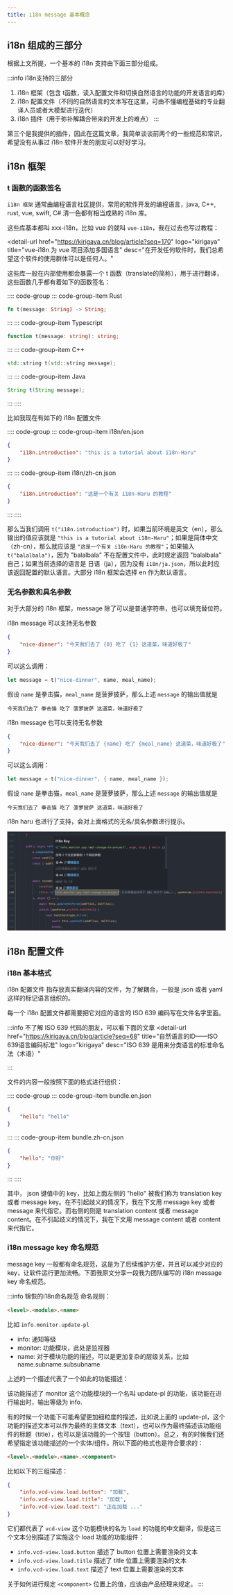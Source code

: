 ```yaml
---
title: i18n message 基本概念
---
```


## i18n 组成的三部分

根据上文所提，一个基本的 i18n 支持由下面三部分组成。

:::info i18n支持的三部分
1. i18n 框架（包含 t函数，读入配置文件和切换自然语言的功能的开发语言的库）
2. i18n 配置文件（不同的自然语言的文本写在这里，可由不懂编程基础的专业翻译人员或者大模型进行迭代）
3. i18n 插件（用于弥补解耦合带来的开发上的难点）
:::

第三个是我提供的插件，因此在这篇文章，我简单谈谈前两个的一些规范和常识，希望没有从事过 i18n 软件开发的朋友可以好好学习。

## i18n 框架

### t 函数的函数签名

`i18n 框架` 通常由编程语言社区提供，常用的软件开发的编程语言，java, C++, rust, vue, swift, C# 清一色都有相当成熟的 i18n 库。

这些库基本都叫 xxx-i18n，比如 vue 的就叫 `vue-i18n`，我在过去也写过教程：

<detail-url
    href="https://kirigaya.cn/blog/article?seq=170"
    logo="kirigaya"
    title="vue-i18n 为 vue 项目添加多国语言"
    desc="在开发任何软件时，我们总希望这个软件的使用群体可以是任何人。"
></detail-url>

这些库一般在内部使用都会暴露一个 t 函数（translate的简称），用于进行翻译，这些函数几乎都有着如下的函数签名：

:::: code-group
::: code-group-item Rust
```rust
fn t(message: String) -> String;
```
:::
::: code-group-item Typescript
```typescript
function t(message: string): string;
```
:::
::: code-group-item C++
```cpp
std::string t(std::string message);
```
:::
::: code-group-item Java
```java
String t(String message);
```
:::
::::

比如我现在有如下的 i18n 配置文件

:::: code-group
::: code-group-item i18n/en.json
```json
{
    "i18n.introduction": "this is a tutorial about i18n-Haru"
}
```
:::
::: code-group-item i18n/zh-cn.json
```json
{
    "i18n.introduction": "这是一个有关 i18n-Haru 的教程"
}
```
:::
::::

那么当我们调用 `t("i18n.introduction")` 时，如果当前环境是英文（en），那么输出的值应该就是 `"this is a tutorial about i18n-Haru"`；如果是简体中文（zh-cn），那么就应该是 `"这是一个有关 i18n-Haru 的教程"`；如果输入 `t("balalbala")`，因为 "balalbala" 不在配置文件中，此时规定返回 "balalbala" 自己；如果当前选择的语言是 日语（ja），因为没有 `i18n/ja.json`，所以此时应该返回配置的默认语言。大部分 i18n 框架会选择 en 作为默认语言。

### 无名参数和具名参数

对于大部分的 i18n 框架，message 除了可以是普通字符串，也可以填充替位符。

i18n message 可以支持无名参数

```json
{
    "nice-dinner": "今天我们去了 {0} 吃了 {1} 这道菜，味道好极了"
}
```

可以这么调用：

```rust
let message = t("nice-dinner", name, meal_name);
```

假设 `name` 是拳击猫，`meal_name` 是菠萝披萨，那么上述 `message` 的输出值就是

```
今天我们去了 拳击猫 吃了 菠萝披萨 这道菜，味道好极了
```

i18n message 也可以支持无名参数

```json
{
    "nice-dinner": "今天我们去了 {name} 吃了 {meal_name} 这道菜，味道好极了"
}
```

可以这么调用：

```rust
let message = t("nice-dinner", { name, meal_name });
```

假设 `name` 是拳击猫，`meal_name` 是菠萝披萨，那么上述 `message` 的输出值就是

```
今天我们去了 拳击猫 吃了 菠萝披萨 这道菜，味道好极了
```

i18n haru 也进行了支持，会对上面格式的无名/具名参数进行提示。

![alt text](./images/name-param.png)

## i18n 配置文件

### i18n 基本格式

i18n 配置文件 指存放真实翻译内容的文件，为了解耦合，一般是 json 或者 yaml 这样的标记语言组织的。

每一个 i18n 配置文件都需要把它对应的语言的 ISO 639 编码写在文件名字里面。

:::info
不了解 ISO 639 代码的朋友，可以看下面的文章
<detail-url
    href="https://kirigaya.cn/blog/article?seq=68"
    title="自然语言的ID——ISO 639语言编码标准"
    logo="kirigaya"
    desc="ISO 639 是用来分类语言的标准命名法（术语）"
></detail-url>
:::

文件的内容一般按照下面的格式进行组织：

:::: code-group
::: code-group-item bundle.en.json
```json
{
    "hello": "hello"
}
```
:::
::: code-group-item bundle.zh-cn.json
```json
{
    "hello": "你好"
}
```
:::
::::

其中， json 键值中的 key，比如上面左侧的 "hello" 被我们称为 translation key 或者 message key。在不引起歧义的情况下，我在下文用 message key 或者 message 来代指它。而右侧的则是 translation content 或者 message content。在不引起歧义的情况下，我在下文用 message content 或者 content 来代指它。


### i18n message key 命名规范

message key 一般都有命名规范，这是为了后续维护方便，并且可以减少对应的 key，让软件运行更加流畅。下面我原文分享一段我为团队编写的 i18n message key 命名规范。

:::info 锦恢的i18n命名规范
命名规则：

```html
<level>.<module>.<name>
```

比如 `info.monitor.update-pl`

- info: 通知等级
- monitor: 功能模块，此处是监视器
- name: 对于模块功能的描述，可以是更加复杂的层级关系，比如 name.subname.subsubname

上述的一个描述代表了一个如此的功能描述：

该功能描述了 monitor 这个功能模块的一个名叫 update-pl 的功能，该功能在进行输出时，输出等级为 info.

有的时候一个功能下可能希望更加细粒度的描述，比如说上面的 update-pl，这个功能的描述文本可以作为最终的主体文本（text），也可以作为最终描述该功能组件的标题（title），也可以是该功能的一个按钮（button）。总之，有的时候我们还希望指定该功能描述的一个实体/组件。所以下面的格式也是符合要求的：

```html
<level>.<module>.<name>.<component>
```

比如以下的三组描述：

```json
{
    "info.vcd-view.load.button": "加载",
    "info.vcd-view.load.title": "加载",
    "info.vcd-view.load.text": "正在加载 ..."
}
```

它们都代表了 `vcd-view` 这个功能模块的名为 `load` 的功能的中文翻译，但是这三个文本分别描述了实施这个 load 功能的功能组件：

- `info.vcd-view.load.button` 描述了 button 位置上需要渲染的文本
- `info.vcd-view.load.title` 描述了 title 位置上需要渲染的文本
- `info.vcd-view.load.text` 描述了 text 位置上需要渲染的文本

关于如何进行规定 `<component>` 位置上的值，应该由产品经理来规定。
:::